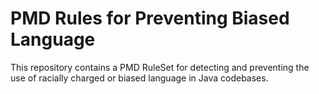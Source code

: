 # PMD Rules for Preventing Biased Language

This repository contains a PMD RuleSet for detecting and preventing the
use of racially charged or biased language in Java codebases.
